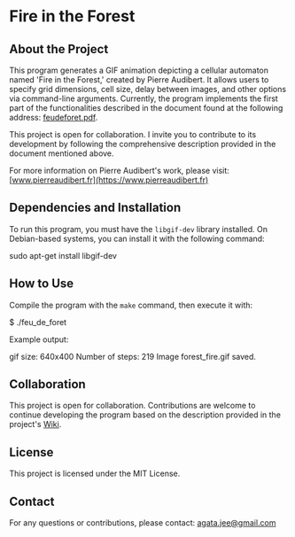 # Fire in the Forest

## About the Project
This program generates a GIF animation depicting a cellular automaton named 'Fire in the Forest,' created by Pierre Audibert. It allows users to specify grid dimensions, cell size, delay between images, and other options via command-line arguments. Currently, the program implements the first part of the functionalities described in the document found at the following address: [feudeforet.pdf](http://www.pierreaudibert.fr/tra/feudeforet.pdf).

This project is open for collaboration. I invite you to contribute to its development by following the comprehensive description provided in the document mentioned above.

For more information on Pierre Audibert's work, please visit: [www.pierreaudibert.fr](https://www.pierreaudibert.fr)

## Dependencies and Installation
To run this program, you must have the `libgif-dev` library installed. On Debian-based systems, you can install it with the following command:

sudo apt-get install libgif-dev


## How to Use
Compile the program with the `make` command, then execute it with:

$ ./feu_de_foret

Example output:

gif size: 640x400
Number of steps: 219
Image forest_fire.gif saved.


## Collaboration
This project is open for collaboration. Contributions are welcome to continue developing the program based on the description provided in the project's [Wiki](https://github.com/agatakramm/forest/wiki/Forest-Fire-Simulation-Animation).

## License
This project is licensed under the MIT License.

## Contact
For any questions or contributions, please contact: [agata.jee@gmail.com](mailto:agata.jee@gmail.com)


